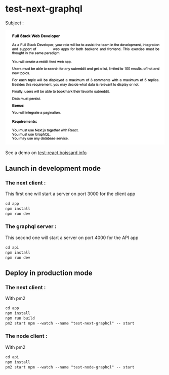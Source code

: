 # test-next-graphql

Subject : 

![Subject](./images/Technical_exercise_Full_Stack_sans_nom.png)

See a demo on [test-react.boissard.info](http://test-react.boissard.info)

## Launch in development mode

### The next client :
This first one will start a server on port 3000 for the client app
```
cd app
npm install
npm run dev
```

### The graphql server :
This second one will start a server on port 4000 for the API app
```
cd api
npm install
npm run dev
```

## Deploy in production mode

### The next client :
With pm2
```
cd app
npm install
npm run build
pm2 start npm --watch --name "test-next-graphql" -- start
```

### The node client :
With pm2
```
cd api
npm install
pm2 start npm --watch --name "test-node-graphql" -- start
```